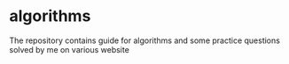 # algorithms
The  repository contains guide for algorithms and some practice questions solved by me on various website
